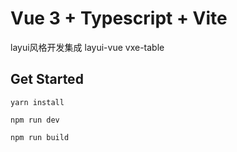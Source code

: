 # Vue 3 + Typescript + Vite

layui风格开发集成
layui-vue
vxe-table

## Get Started

```
yarn install
```

```
npm run dev
```

```
npm run build
```